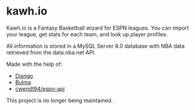 # kawh.io

Kawh.io is a Fantasy Basketball wizard for ESPN leagues. You can import your league, get stats for each team, and look up player profiles.

All information is stored in a MySQL Server 8.0 database with NBA data retrieved from the data.nba.net API.

Made with the help of:
- [Django](https://www.djangoproject.com/)
- [Bulma](https://github.com/jgthms/bulma)
- [cwendt94/espn-api](https://github.com/cwendt94/espn-api)

This project is no longer being maintained.


